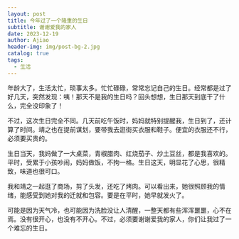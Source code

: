 ```yaml
---
layout: post
title: 今年过了一个隆重的生日
subtitle: 谢谢爱我的家人
date: 2023-12-19
author: Ajiao
header-img: img/post-bg-2.jpg
catalog: true
tags:
  - 生活
---
```

年龄大了，生活太忙，琐事太多。忙忙碌碌，常常忘记自己的生日。经常都是过了好几天，突然发现：咦！那天不是我的生日吗？回头想想，生日那天到底干了什么，完全没印象了！

不过，这次生日完全不同。几天前吃午饭时，妈妈就特别提醒我，生日到了，还计算了时间。靖之也在提前谋划，要带我去逛街买衣服和鞋子。便宜的衣服还不行，必须要买贵的。

生日当天，我妈做了一大桌菜，青椒腊肉、红烧茄子、炒土豆丝，都是我喜欢的。平时，受累于小孩吵闹，妈妈做饭，不拘一格。生日这天，明显花了心思，很精致，味道也很可口。

我和靖之一起逛了商场，剪了头发，还吃了烤肉。可以看出来，她很照顾我的情绪，能感受到她对我的迁就和包容。要是在平时，她早就发火了。

可能是因为天气冷，也可能因为洗脸没让人清醒，一整天都有些浑浑噩噩，心不在焉。没有很开心，也没有不开心。不过，必须要谢谢爱我的家人，你们让我过了一个难忘的生日。